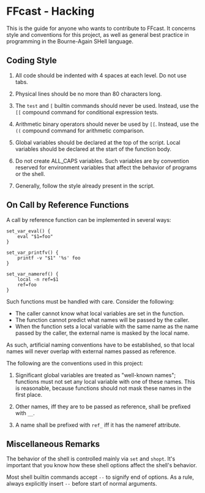 FFcast - Hacking
================

This is the guide for anyone who wants to contribute to FFcast. It concerns
style and conventions for this project, as well as general best practice in
programming in the Bourne-Again SHell language.

Coding Style
------------

1.  All code should be indented with 4 spaces at each level. Do not use tabs.

2.  Physical lines should be no more than 80 characters long.

3.  The `test` and `[` builtin commands should never be used. Instead, use the
    `[[` compound command for conditional expression tests.

4.  Arithmetic binary operators should never be used by `[[`. Instead, use the
    `((` compound command for arithmetic comparison.

5.  Global variables should be declared at the top of the script. Local
    variables should be declared at the start of the function body.

6.  Do not create ALL_CAPS variables. Such variables are by convention reserved
    for environment variables that affect the behavior of programs or the shell.

7.  Generally, follow the style already present in the script.

On Call by Reference Functions
------------------------------

A call by reference function can be implemented in several ways:

    set_var_eval() {
        eval "$1=foo"
    }

    set_var_printfv() {
        printf -v "$1" '%s' foo
    }

    set_var_nameref() {
        local -n ref=$1
        ref=foo
    }

Such functions must be handled with care. Consider the following:

*   The caller cannot know what local variables are set in the function.
*   The function cannot predict what names will be passed by the caller.
*   When the function sets a local variable with the same name as the name passed
    by the caller, the external name is masked by the local name.

As such, artificial naming conventions have to be established, so that local
names will never overlap with external names passed as reference.

The following are the conventions used in this project:

1.  Significant global variables are treated as "well-known names"; functions
must not set any local variable with one of these names. This is reasonable,
because functions should not mask these names in the first place.

2.  Other names, iff they are to be passed as reference, shall be prefixed with
    `__`.

3.  A name shall be prefixed with `ref_` iff it has the nameref attribute.

Miscellaneous Remarks
---------------------

The behavior of the shell is controlled mainly via `set` and `shopt`. It's
important that you know how these shell options affect the shell's behavior.

Most shell builtin commands accept `--` to signify end of options. As a rule,
always explicitly insert `--` before start of normal arguments.
